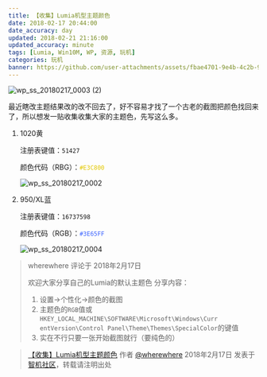 ```yaml
---
title: 【收集】Lumia机型主题颜色
date: 2018-02-17 20:44:00
date_accuracy: day
updated: 2018-02-21 21:16:00
updated_accuracy: minute
tags: [Lumia, Win10M, WP, 资源, 玩机]
categories: 玩机
banner: https://github.com/user-attachments/assets/fbae4701-9e4b-4c2b-99ab-416d197ad4ee
---
```

![wp_ss_20180217_0003 (2)](https://github.com/user-attachments/assets/fbae4701-9e4b-4c2b-99ab-416d197ad4ee)

最近瞎改主题结果改的改不回去了，好不容易才找了一个古老的截图把颜色找回来了，所以想发一贴收集收集大家的主题色，先写这么多。

1. 1020黄

   注册表键值：`51427`

   颜色代码（RBG）：<code style="color: #E3C800;">#E3C800</code>

   ![wp_ss_20180217_0002](https://github.com/user-attachments/assets/c586cabf-9e87-4622-8d4e-484753188ac7)

2. 950/XL蓝

   注册表键值：`16737598`

   颜色代码（RGB）：<code style="color: #3E65FF;">#3E65FF</code><!--more-->

   ![wp_ss_20180217_0004](https://github.com/user-attachments/assets/d2f6e345-9991-4268-adb9-8e73989f4880)

> wherewhere 评论于 2018年2月17日
>
> 欢迎大家分享自己的Lumia的默认主题色
> 分享内容：
> 1. 设置→个性化→颜色的截图
> 2. 主题色的`RGB`值或`HKEY_LOCAL_MACHINE\SOFTWARE\Microsoft\Windows\Curr entVersion\Control Panel\Theme\Themes\SpecialColor`的键值
> 3. 实在不行只要一张开始截图就行（要纯色的）

> [【收集】Lumia机型主题颜色](https://bbs.wfun.com/thread-1006559-1-1.html) 作者 [@wherewhere](https://bbs.wfun.com/u/2850357) 2018年2月17日 发表于 [智机社区](https://bbs.wfun.com "WFun")，转载请注明出处
